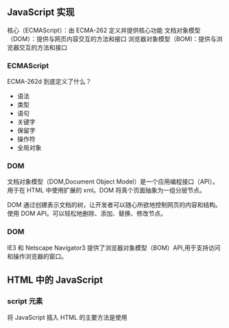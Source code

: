 ## JavaScript 实现

核心（ECMAScript）：由 ECMA-262 定义并提供核心功能
文档对象模型（DOM）：提供与网页内容交互的方法和接口
浏览器对象模型（BOM)：提供与浏览器交互的方法和接口

### ECMAScript

ECMA-262d 到底定义了什么？

- 语法
- 类型
- 语句
- 关键字
- 保留字
- 操作符
- 全局对象

### DOM

文档对象模型（DOM,Document Object Model）是一个应用编程接口（API）。用于在 HTML 中使用扩展的 xml。DOM 将真个页面抽象为一组分层节点。

DOM 通过创建表示文档的树，让开发者可以随心所欲地控制网页的内容和结构。使用 DOM API。可以轻松地删除、添加、替换、修改节点。

### DOM

IE3 和 Netscape Navigator3 提供了浏览器对象模型（BOM）API,用于支持访问和操作浏览器的窗口。

## HTML 中的 JavaScript

### script 元素

将 JavaScript 插入 HTML 的主要方法是使用<script>元素。
有以下 8 个属性

- async：可选。表示应该立即开始下载脚本，但不能阻止其它页面动作，比如下载资源或等待其他脚本加载。只对外部脚本文件有效。
- charset：可选。使用 src 属性指定的代码字符集。这个属性很少使用，因为大多数浏览器不在乎它的值。
- crossorigin：可选。配置相关请求的 CORS（跨域资源共享）设置。默认不实用 CORS。
- defer：可选。表示脚本可以延迟到文档完全被解析和显示之后再执行。只对外部脚本文件有效。
- integrity：可选。允许比对接收到的资源和指定的加密签名以验证子资源完整性(SRI， 12 Subresource Integrity)。如果接收到的资源的签名与这个属性指定的签名不匹配，则页面会报错，脚本不会执行。这个属性可以用于确保内容分发网络(CDN，Content Delivery Network)不会提供恶意内容
- language：废弃。
- src：可选。表示包含要执行的代码的外部文件。
- type：可选。代替 language，表示代码块中脚本语言的内容类型(也称 MIME 类型)。

### 行内代码与外部文件

最佳实践是尽可能将 JavaScript 代码放在外部文件中

- 可维护性
- 缓存
- 适应未来

### 文档模式

混杂模式
标准模式
准标准模式

### <noscript>元素

### 总结

JavaScript 是通过<script>元素插入到 HTML 页面中的。这个元素可用于把 JavaScript 代码嵌入到 HTML 页面中，跟其他标记混合在一起，也可用于引入保存在外部文件中的 JavaScript

- 要包含外部 JavaScript 文件，必须将 src 属性设置为要包含文件的 URL.
- 所有<script>元素会依照它们在网页中出现的次序被解释。在不使用 defer 和 async 属性的 情况下，包含在<script>元素中的代码必须严格按次序解释。
- 对不推迟执行的脚本，浏览器必须解释完位于<script>元素中的代码，然后才能继续渲染页面 的剩余部分。为此，通常应该把<script>元素放到页面末尾，介于主内容之后及</body>标签 之前。
- 可以使用 defer 属性把脚本推迟到文档渲染完毕后再执行。推迟的脚本原则上按照它们被列出 的次序执行。
- 可以使用 async 属性表示脚本不需要等待其他脚本，同时也不阻塞文档渲染，即异步加载。异 步脚本不能保证按照它们在页面中出现的次序执行。
- 通过使用<noscript>元素，可以指定在浏览器不支持脚本时显示的内容。如果浏览器支持并启 用脚本，则<noscript>元素中的任何内容都不会被渲染。
